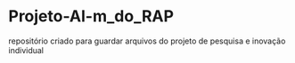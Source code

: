 # Projeto-Al-m_do_RAP
repositório criado para guardar arquivos do projeto de pesquisa e inovação individual
